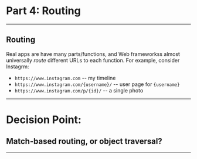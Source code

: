 # Part 4: Routing

---

## Routing

Real apps are have many parts/functions, and Web frameworkss almost universally *route* different URLs to each function.  For example, consider Instagrm:

- `https://www.instagram.com` -- my timeline 
- `https://www.instagram.com/{username}/` -- user page for `{username}` 
- `https://www.instagram.com/p/{id}/` -- a single photo 

---

# Decision Point:

## Match-based routing, or object traversal?

---



